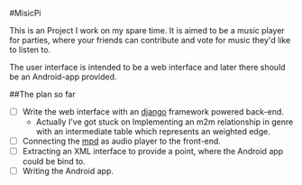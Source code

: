 #MisicPi

This is an Project I work on my spare time. It is aimed to be a music player for parties, where your friends can contribute and vote for music they'd like to listen to.

The user interface is intended to be a web interface and later there should be an Android-app provided. 

##The plan so far
- [ ] Write the web interface with an [django](https://www.djangoproject.com/) framework powered back-end.
	- Actually I've got stuck on Implementing an m2m relationship in genre with an intermediate table which represents an weighted edge. 
- [ ] Connecting the [mpd](http://www.musicpd.org/) as audio player to the front-end.
- [ ] Extracting an XML interface to provide a point, where the Android app could be bind to.
- [ ] Writing the Android app.
